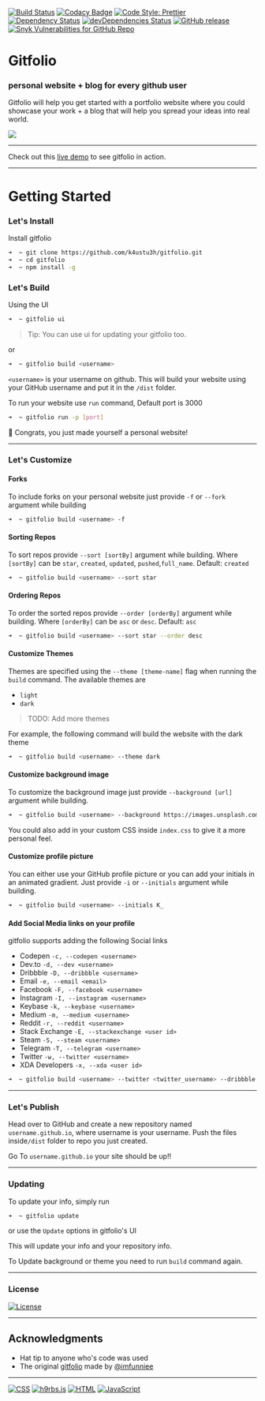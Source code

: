 [![Build Status](https://img.shields.io/travis/com/k4ustu3h/gitfolio?logo=travis&style=for-the-badge)](https://travis-ci.org/k4ustu3h/gitfolio)
[![Codacy Badge](https://img.shields.io/codacy/grade/f5dd63eb7ece4716906a4aeeb9ea1b25?logo=codacy&style=for-the-badge)](https://www.codacy.com/manual/k4ustu3h/gitfolio)
[![Code Style: Prettier](https://img.shields.io/badge/code_style-prettier-ff69b4.svg?logo=prettier&style=for-the-badge)](https://github.com/prettier/prettier)
[![Dependency Status](https://img.shields.io/david/k4ustu3h/gitfolio?style=for-the-badge)](https://david-dm.org/k4ustu3h/gitfolio)
[![devDependencies Status](https://img.shields.io/david/dev/k4ustu3h/gitfolio?style=for-the-badge)](https://david-dm.org/k4ustu3h/gitfolio?type=dev)
[![GitHub release](https://img.shields.io/github/release/imfunniee/gitfolio.svg?style=for-the-badge)](https://github.com/imfunniee/gitfolio/releases/latest)
[![Snyk Vulnerabilities for GitHub Repo](https://img.shields.io/snyk/vulnerabilities/github/k4ustu3h/gitfolio?logo=snyk&style=for-the-badge)](https://snyk.io/test/github/k4ustu3h/gitfolio?targetFile=package.json)

# Gitfolio

### personal website + blog for every github user

Gitfolio will help you get started with a portfolio website where you could showcase your work + a blog that will help you spread your ideas into real world.

<img src="https://i.imgur.com/eA6clZr.png">

---

Check out this [live demo](https://k4ustu3h.cf) to see gitfolio in action.

---

# Getting Started

### Let's Install

Install gitfolio

```sh
➜  ~ git clone https://github.com/k4ustu3h/gitfolio.git
➜  ~ cd gitfolio
➜  ~ npm install -g
```

### Let's Build

Using the UI

```sh
➜  ~ gitfolio ui
```

> Tip: You can use ui for updating your gitfolio too.

or

```sh
➜  ~ gitfolio build <username>
```

`<username>` is your username on github. This will build your website using your GitHub username and put it in the `/dist` folder.

To run your website use `run` command, Default port is 3000

```sh
➜  ~ gitfolio run -p [port]
```

🎉 Congrats, you just made yourself a personal website!

---

### Let's Customize

#### Forks

To include forks on your personal website just provide `-f` or `--fork` argument while building

```sh
➜  ~ gitfolio build <username> -f
```

#### Sorting Repos

To sort repos provide `--sort [sortBy]` argument while building. Where `[sortBy]` can be `star`, `created`, `updated`, `pushed`,`full_name`. Default: `created`

```sh
➜  ~ gitfolio build <username> --sort star
```

#### Ordering Repos

To order the sorted repos provide `--order [orderBy]` argument while building. Where `[orderBy]` can be `asc` or `desc`. Default: `asc`

```sh
➜  ~ gitfolio build <username> --sort star --order desc
```

#### Customize Themes

Themes are specified using the `--theme [theme-name]` flag when running the `build` command. The available themes are

-   `light`
-   `dark`

> TODO: Add more themes

For example, the following command will build the website with the dark theme

```sh
➜  ~ gitfolio build <username> --theme dark
```

#### Customize background image

To customize the background image just provide `--background [url]` argument while building.

```sh
➜  ~ gitfolio build <username> --background https://images.unsplash.com/photo-1557277770-baf0ca74f908?w=1634
```

You could also add in your custom CSS inside `index.css` to give it a more personal feel.

#### Customize profile picture

You can either use your GitHub profile picture or you can add your initials in an animated gradient. Just provide `-i` or `--initials` argument while building.

```sh
➜  ~ gitfolio build <username> --initials K_
```

#### Add Social Media links on your profile

gitfolio supports adding the following Social links

-   Codepen `-c, --codepen <username>`
-   Dev.to `-d, --dev <username>`
-   Dribbble `-D, --dribbble <username>`
-   Email `-e, --email <email>`
-   Facebook `-F, --facebook <username>`
-   Instagram `-I, --instagram <username>`
-   Keybase `-k, --keybase <username>`
-   Medium `-m, --medium <username>`
-   Reddit `-r, --reddit <username>`
-   Stack Exchange `-E, --stackexchange <user id>`
-   Steam `-S, --steam <username>`
-   Telegram `-T, --telegram <username>`
-   Twitter `-w, --twitter <username>`
-   XDA Developers `-x, --xda <user id>`

```sh
➜  ~ gitfolio build <username> --twitter <twitter_username> --dribbble <dribbble_username>
```

---

### Let's Publish

Head over to GitHub and create a new repository named `username.github.io`, where username is your username. Push the files inside`/dist` folder to repo you just created.

Go To `username.github.io` your site should be up!!

---

### Updating

To update your info, simply run

```sh
➜  ~ gitfolio update
```

or use the `Update` options in gitfolio's UI

This will update your info and your repository info.

To Update background or theme you need to run `build` command again.

---

### License

[![License](https://img.shields.io/github/license/k4ustu3h/gitfolio.svg?style=for-the-badge)](https://github.com/k4ustu3h/gitfolio/blob/master/LICENSE)

---

## Acknowledgments

-   Hat tip to anyone who's code was used
-   The original [gitfolio](https://github.com/imfunniee/gitfolio) made by [@imfunniee](https://github.com/imfunniee/)

---

[![CSS](https://img.shields.io/badge/uses-css-1572B6?logo=css3&style=for-the-badge)](https://github.com/topics/css)
[![h9rbs.js](https://img.shields.io/badge/uses-h9rbs.js-473349?style=for-the-badge)](https://html9responsiveboilerstrapjs.com/)
[![HTML](https://img.shields.io/badge/uses-html-E34F26?logo=html5&style=for-the-badge)](https://github.com/topics/html)
[![JavaScript](https://img.shields.io/badge/made_with-javascript-F7DF1E?logo=javascript&style=for-the-badge)](https://github.com/topics/javascript)
